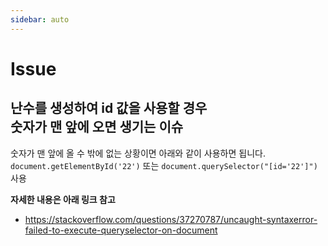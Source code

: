 ```yaml
---
sidebar: auto
---
```

# Issue
## 난수를 생성하여 id 값을 사용할 경우<br> 숫자가 맨 앞에 오면 생기는 이슈

숫자가 맨 앞에 올 수 밖에 없는 상황이면 아래와 같이 사용하면 됩니다.<br>
`document.getElementById('22')` 또는 `document.querySelector("[id='22']")` 사용

**자세한 내용은 아래 링크 참고**

* <https://stackoverflow.com/questions/37270787/uncaught-syntaxerror-failed-to-execute-queryselector-on-document>

<script>
export default {
  name: 'Issue'
}
</script>
